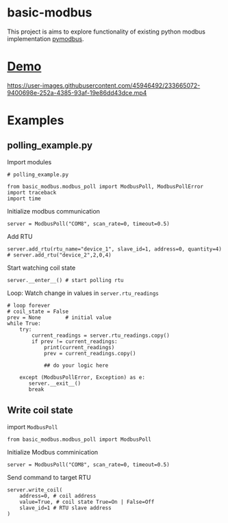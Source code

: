 # basic-modbus

This project is aims to explore functionality of existing python modbus implementation [pymodbus](https://pymodbus.readthedocs.io/en/latest/index.html).

# [Demo](https://www.youtube.com/watch?v=SIxGnylKciE)
https://user-images.githubusercontent.com/45946492/233665072-9400698e-252a-4385-93af-19e86dd43dce.mp4


# Examples

## polling_example.py

Import modules

```
# polling_example.py

from basic_modbus.modbus_poll import ModbusPoll, ModbusPollError
import traceback
import time
```

Initialize modbus communication
```
server = ModbusPoll("COM8", scan_rate=0, timeout=0.5)
```

Add RTU
```
server.add_rtu(rtu_name="device_1", slave_id=1, address=0, quantity=4)
# server.add_rtu("device_2",2,0,4)
```
Start watching coil state
```
server.__enter__() # start polling rtu
```

Loop: Watch change in values in `server.rtu_readings`
```
# loop forever
# coil_state = False
prev = None        # initial value
while True:      
    try:
        current_readings = server.rtu_readings.copy()
        if prev != current_readings:
            print(current_readings)
            prev = current_readings.copy()

            ## do your logic here

    except (ModbusPollError, Exception) as e:
       server.__exit__() 
       break

```
## Write coil state

import `ModbusPoll`
```
from basic_modbus.modbus_poll import ModbusPoll
```
Initialize Modbus comminication

```
server = ModbusPoll("COM8", scan_rate=0, timeout=0.5)
```

Send command to target RTU
```
server.write_coil(
    address=0, # coil address
    value=True, # coil state True=On | False=Off
    slave_id=1 # RTU slave address
)
```
